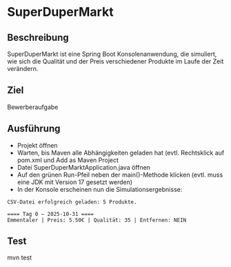 # SuperDuperMarkt

## Beschreibung
SuperDuperMarkt ist eine Spring Boot Konsolenanwendung, die simuliert, wie sich die Qualität und der Preis verschiedener Produkte im Laufe der Zeit verändern.

## Ziel
Bewerberaufgabe

## Ausführung
- Projekt öffnen
- Warten, bis Maven alle Abhängigkeiten geladen hat (evtl. Rechtsklick auf pom.xml und Add as Maven Project
- Datei SuperDuperMarktApplication.java öffnen
- Auf den grünen Run-Pfeil neben der main()-Methode klicken (evtl. muss eine JDK mit Version 17 gesetzt werden)
- In der Konsole erscheinen nun die Simulationsergebnisse:
```
CSV-Datei erfolgreich geladen: 5 Produkte.

==== Tag 0 — 2025-10-31 ====
Emmentaler | Preis: 5.50€ | Qualität: 35 | Entfernen: NEIN
```

## Test
mvn test
